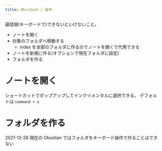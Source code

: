 ```yaml
---
title: Obsidian / 操作
---
```


最低限(キーボードで)できないといけないこと。

- ノートを開く
- 対象のフォルダへ移動する
  - index を全部のフォルダに作るのでノートを開くで代用できる
- ノートを新規に作る(オプションで現在フォルダに設定)
- フォルダを作る



ノートを開く
================================================================================
ショートカットでポップアップしてインクリメンタルに選択できる。
デフォルトは `command + o`



フォルダを作る
================================================================================
2021-12-28 現在の Obsidian ではフォルダをキーボード操作で作ることはできない


